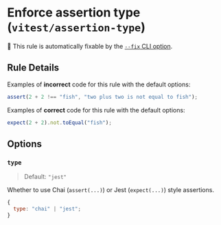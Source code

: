 # Enforce assertion type (`vitest/assertion-type`)

🔧 This rule is automatically fixable by the [`--fix` CLI option](https://eslint.org/docs/latest/user-guide/command-line-interface#--fix).

<!-- end auto-generated rule header -->

## Rule Details

Examples of **incorrect** code for this rule with the default options:

```js
assert(2 + 2 !== "fish", "two plus two is not equal to fish");
```

Examples of **correct** code for this rule with the default options:

```js
expect(2 + 2).not.toEqual("fish");
```

## Options

### `type`

> Default: `"jest"`

Whether to use Chai (`assert(...)`) or Jest (`expect(...)`) style assertions.

```js
{
  type: "chai" | "jest";
}
```
